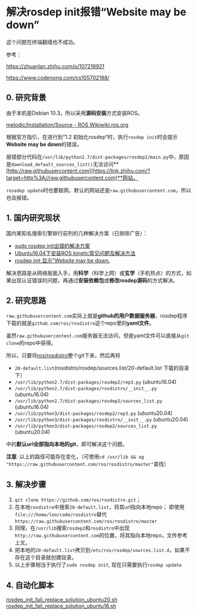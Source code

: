 # 解决rosdep init报错“Website may be down”

这个问题在终端翻墙也不成功。

参考：

https://zhuanlan.zhihu.com/p/107218921

https://www.codenong.com/cs105702188/



## 0. 研究背景

由于本机是Debian 10.3，所以采用**源码安装**方式安装ROS。

[melodic/Installation/Source - ROS Wikiwiki.ros.org](https://link.zhihu.com/?target=http%3A//wiki.ros.org/melodic/Installation/Source)

根据官方指引，在进行到“1.2 初始化rosdep“时，执行`rosdep init`时会提示**Website may be down**的错误。

报错部分代码在`/usr/lib/python2.7/dist-packages/rosdep2/main.py`中，原因是`download_default_sources_list()`无法访问**[http://raw.githubusercontent.com](https://link.zhihu.com/?target=http%3A//raw.githubusercontent.com)**网站。

`rosedep update`时也要联网，默认的网站还是`raw.githubusercontent.com`，所以也会报错。

## 1. 国内研究现状

国内某知名搜索引擎排行前列的几种解决方案（已排除广告）：

- [sudo rosdep init出错的解决方案](https://zhuanlan.zhihu.com/p/43345574)
- [Ubuntu16.04下安装ROS kinetic常见问题及解决方法](https://link.zhihu.com/?target=https%3A//www.cnblogs.com/liwe1004/p/11795932.html)
- [rosdep init 显示"Website may be down.](https://link.zhihu.com/?target=https%3A//blog.csdn.net/maolong2725/article/details/82530722)

解决思路是从网络层面入手，用**科学**（科学上网）或**玄学**（手机热点）的方式，如 果出现认证错误的问题，再通过**安装依赖包**或**修改rosdep源码**的方式解决。

## 2. 研究思路

`raw.githubusercontent.com`实际上就是**github的用户数据服务器**，rosdep程序下载的就是`github.com/ros/rosdistro`这个repo里的**yaml文件**。

虽然`raw.githubusercontent.com`服务器无法访问，但是yaml文件可以直接从`git clone`的repo中获得。

所以，只要将[ros/rosdistro](https://link.zhihu.com/?target=https%3A//github.com/ros/rosdistro.git)整个git下来，然后再将

- `20-default.list`(rosdistro/rosdep/sources.list/20-default.list 下载的目录下）
- `/usr/lib/python2.7/dist-packages/rosdep2/rep3.py`  (ubuntu16.04)
- `/usr/lib/python2.7/dist-packages/rosdistro/__init__.py` (ubuntu16.04)
- `/usr/lib/python2.7/dist-packages/rosdep2/sources_list.py`  (ubuntu16.04)
- `/usr/lib/python3/dist-packages/rosdep2/rep3.py`  (ubuntu20.04)
- `/usr/lib/python3/dist-packages/rosdistro/__init__.py` (ubuntu20.04)
- `/usr/lib/python3/dist-packages/rosdep2/sources_list.py`  (ubuntu20.04)

中的**默认url全部指向本地的git**，即可解决这个问题。

**注意**: 以上的路径可能存在变化，（可使用`cd /usr/lib && ag "https://raw.githubusercontent.com/ros/rosdistro/master"`查找）


## 3. 解决步骤

1. `git clone https://github.com/ros/rosdistro.git`；
2. 在本地`rosdistro`中搜索`20-default.list`，将其url指向本地repo；
即使用`file:///home/leo/code/rosdistro`替代`https://raw.githubusercontent.com/ros/rosdistro/master`
3. 同理，在`/usr/lib`搜索`rosdep2`和`rosdistro`中出现`http://raw.githubusercontent.com`的位置，将其指向本地repo，文件参考上文。
4. 把本地的`20-default.list`拷贝到`/etc/ros/rosdep/sources.list.d`，如果不存在这个目录就创建目录。
5. 以上步骤相当于执行了`sudo rosdep init`, 现在只需要执行`rosdep update`

## 4. 自动化脚本
[rosdep_init_fail_replace_solution_ubuntu20.sh](rosdep_init_fail_replace_solution_ubuntu20.sh)      
[rosdep_init_fail_replace_solution_ubuntu16.sh](rosdep_init_fail_replace_solution_ubuntu16.sh)      
